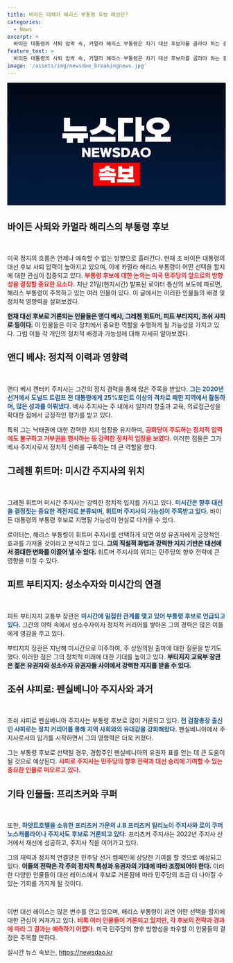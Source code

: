 ```yaml
---
title: 바이든 대체자 해리스 부통령 후보 예상은?
categories:
  - News
excerpt: >
  바이든 대통령의 사퇴 압박 속, 카멀라 해리스 부통령은 차기 대선 후보자를 골라야 하는 중대한 선택의 기로에 놓였습니다. 앤디 베샤, 그레첸 휘트머 등 뉴스를 뒤흔들 인물들이 거론되며, 이들의 지명은 최전선에서 여성 유권자의 표심을 잡는 중요한 변수로 떠오르고 있습니다. 클릭해 더 알아보세요!
feature_text: >
  바이든 대통령의 사퇴 압박 속, 카멀라 해리스 부통령은 차기 대선 후보자를 골라야 하는 중대한 선택의 기로에 놓였습니다. 앤디 베샤, 그레첸 휘트머 등 뉴스를 뒤흔들 인물들이 거론되며, 이들의 지명은 최전선에서 여성 유권자의 표심을 잡는 중요한 변수로 떠오르고 있습니다. 클릭해 더 알아보세요!
image: '/assets/img/newsdao_breakingnews.jpg'
---
```


<p><img src="/assets/img/newsdao_breakingnews.jpg" alt="bookingtag 속보" /></p>

<h2 data-ke-size="size26">바이든 사퇴와 카멀라 해리스의 부통령 후보</h2>

<p data-ke-size="size16">&nbsp;</p>

<p>미국 정치의 흐름은 언제나 예측할 수 없는 방향으로 흘러간다. 현재 조 바이든 대통령의 대선 후보 사퇴 압력이 높아지고 있으며, 이에 카멀라 해리스 부통령이 어떤 선택을 할지에 대한 관심이 집중되고 있다. <b><span style="color: #ee2323;">부통령 후보에 대한 논의는 미국 민주당의 앞으로의 방향성을 결정할 중요한 요소다.</span></b> 지난 21일(현지시간) 발표된 로이터 통신의 보도에 따르면, 해리스 부통령이 주목하고 있는 여러 인물이 있다. 이 글에서는 이러한 인물들의 배경 및 정치적 영향력을 살펴보겠다.</p>

<p><b><span style="background-color: #21538527;">현재 대선 후보로 거론되는 인물들은 앤디 베샤, 그레첸 휘트머, 피트 부티지지, 조쉬 샤피로 등이다.</span></b> 이 인물들은 미국 정치에서 중요한 역할을 수행하게 될 가능성을 가지고 있다. 그럼 이들 각 개인의 정치적 배경과 가능성에 대해 자세히 알아보겠다.</p>

<h2 data-ke-size="size26">앤디 베샤: 정치적 이력과 영향력</h2>

<p data-ke-size="size16">&nbsp;</p>

<p>앤디 베샤 켄터키 주지사는 그간의 정치 경력을 통해 많은 주목을 받았다. <b><span style="color: #1a5490;">그는 2020년 선거에서 도널드 트럼프 전 대통령에게 25%포인트 이상의 격차로 패한 지역에서 활동하며, 많은 성과를 이뤄냈다.</span></b> 베샤 주지사는 주 내에서 일자리 창출과 교육, 의료접근성을 확대한 점에서 긍정적인 평가를 받고 있다. </p>

<p>특히 그는 낙태권에 대한 강력한 지지 입장을 유지하며, <b><span style="color: #ee2323;">공화당이 주도하는 정치적 압력에도 불구하고 거부권을 행사하는 등 강력한 정치적 입장을 보였다.</span></b> 이러한 점들은 그가 베샤 주지사로서 정치적 신뢰를 구축하는 데 큰 역할을 했다.</p>

<h2 data-ke-size="size26">그레첸 휘트머: 미시간 주지사의 위치</h2>

<p data-ke-size="size16">&nbsp;</p>

<p>그레첸 휘트머 미시간 주지사는 강력한 정치적 입지를 가지고 있다. <b><span style="color: #1a5490;">미시간은 향후 대선을 결정짓는 중요한 격전지로 분류되며, 휘트머 주지사의 가능성이 주목받고 있다.</span></b> 바이든 대통령의 부통령 후보로 지명될 가능성이 현실로 다가올 수 있다. </p>

<p>로이터는, 해리스 부통령이 휘트머 주지사를 선택하게 되면 여성 유권자에게 긍정적인 효과를 가져올 것이라고 분석하고 있다. <b><span style="background-color: #21538527;">그의 직설적 화법과 강력한 지지 기반은 대선에서 중대한 변화를 이끌어 낼 수 있다.</span></b> 휘트머 주지사의 위치는 민주당의 향후 전략에 큰 영향을 미칠 수 있다.</p>

<h2 data-ke-size="size26">피트 부티지지: 성소수자와 미시간의 연결</h2>

<p data-ke-size="size16">&nbsp;</p>

<p>피트 부티지지 교통부 장관은 <b><span style="color: #1a5490;">미시간에 밀접한 관계를 맺고 있어 부통령 후보로 언급되고 있다.</span></b> 그간의 이력 속에서 성소수자이자 정치적 커리어를 쌓아온 그의 경력은 많은 이들에게 영감을 주고 있다. </p>

<p>부티지지 장관은 지난해 미시간으로 이주하여, 주 상원의원 출마에 대한 질문을 받기도 했다. 이러한 점은 그의 정치적 미래에 대한 기대를 높이고 있다. <b><span style="background-color: #21538527;">부티지지 교육부 장관은 젊은 유권자와 성소수자 유권자들 사이에서 강력한 지지를 받을 수 있다.</span></b></p>

<h2 data-ke-size="size26">조쉬 샤피로: 펜실베니아 주지사와 과거</h2>

<p data-ke-size="size16">&nbsp;</p>

<p>조쉬 샤피로 펜실베니아 주지사는 부통령 후보로 많이 거론되고 있다. <b><span style="color: #1a5490;">전 검찰총장 출신인 샤피로는 정치 커리어를 통해 지역 사회와의 유대감을 강화해왔다.</span></b> 펜실베니아에서 주지사로서의 임기를 시작하면서 그의 영향력은 더욱 커졌다.</p>

<p>그는 부통령 후보로 선택될 경우, 경합주인 펜실베니아의 유권자 표를 얻는 데 큰 도움이 될 것으로 예상된다. <b><span style="color: #ee2323;">샤피로 주지사는 민주당의 향후 전략과 대선 승리에 기여할 수 있는 중요한 인물로 떠오르고 있다.</span></b></p>

<h2 data-ke-size="size26">기타 인물들: 프리츠커와 쿠퍼</h2>

<p data-ke-size="size16">&nbsp;</p>

<p>또한, <b><span style="color: #1a5490;">하얏트호텔을 소유한 프리츠커 가문의 J.B 프리츠커 일리노이 주지사와 로이 쿠퍼 노스캐롤라이나 주지사도 후보로 거론되고 있다.</span></b> 프리츠커 주지사는 2022년 주지사 선거에서 재선에 성공하고, 주지사 직을 이어가고 있다.</p>

<p>그의 재력과 정치적 연결망은 민주당 선거 캠페인에 상당한 기여를 할 것으로 예상되고 있다. <b><span style="background-color: #21538527;">이들의 전략은 각 주의 정치적 특성과 유권자의 기대에 따라 조정되어야 한다.</span></b> 이러한 다양한 인물들이 대선 레이스에서 후보로 거론됨에 따라 민주당의 조금 더 나아질 수 있는 기회를 가지게 될 것이다.</p>

<p data-ke-size="size16">&nbsp;</p>

<p>이번 대선 레이스는 많은 변수를 안고 있으며, 해리스 부통령이 과연 어떤 선택을 할지에 대한 관심이 커져가고 있다. <b><span style="color: #ee2323;">비록 여러 인물들이 거론되고 있지만, 각 후보의 전략과 경과에 따라 그 결과는 예측하기 어렵다.</span></b> 미국 민주당의 향후 방향성을 좌우할 이 인물들의 결정은 주목할 만하다.</p>
실시간 뉴스 속보는, <a href="https://newsdao.kr" rel="dofollow">https://newsdao.kr</a>


